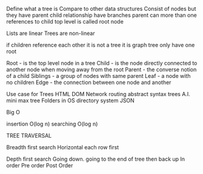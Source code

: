 Define what a tree is 
Compare to other data structures
Consist of nodes but they have parent child relationship
have branches
parent can more than one references to child 
top level is called root node

Lists are linear 
Trees are non-linear

if children reference each other it is not a tree it is graph 
tree only have one root

Root - is the top level node in a tree
Child - is the node directly connected to another node when moving away from the root
Parent - the converse notion of a child
Siblings - a group of nodes with same parent 
Leaf - a node with no children
Edge - the connection between one node and another

Use case for Trees
HTML DOM
Network routing
abstract syntax trees
A.I. mini max tree
Folders in OS directory system
JSON


Big O 

insertion O(log n)
searching O(log n)


TREE TRAVERSAL 

Breadth first search
Horizontal each row first

Depth first search
Going down. going to the end of tree then back up
In order
Pre order
Post Order